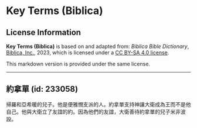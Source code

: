 # Key Terms (Biblica)

## License Information

**Key Terms (Biblica)** is based on and adapted from: _Biblica Bible Dictionary_, [Biblica, Inc.](https://www.biblica.com/), 2023, which is licensed under a [CC BY-SA 4.0 license](https://creativecommons.org/licenses/by-sa/4.0/legalcode.en).

This markdown version is provided under the same license.



--------------------------------

## 約拿單 (id: 233058)

掃羅和亞希暖的兒子。他是便雅憫支派的人。約拿單支持神讓大衛成為王而不是他自己。他與大衛立了友誼的約。因為他們的友誼，大衛善待約拿單的兒子米非波設。



